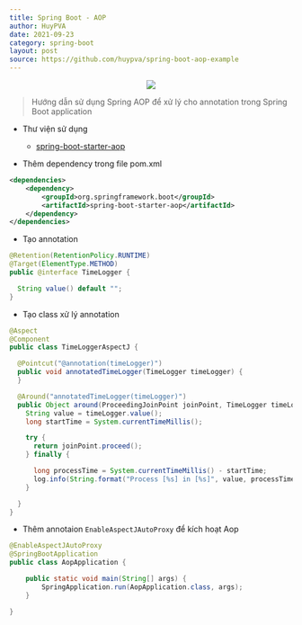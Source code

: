 ```yaml
---
title: Spring Boot - AOP
author: HuyPVA
date: 2021-09-23
category: spring-boot
layout: post
source: https://github.com/huypva/spring-boot-aop-example
---
```


<div align="center">
    <img src="../assets/images/spring_boot/spring_boot_icon.png"/>
</div>

> Hướng dẫn sử dụng Spring AOP để xử lý cho annotation trong Spring Boot application

- Thư viện sử dụng
  - [spring-boot-starter-aop](https://docs.spring.io/spring-framework/docs/4.3.15.RELEASE/spring-framework-reference/html/aop.html)

- Thêm dependency trong file pom.xml

```xml
<dependencies>
    <dependency>
        <groupId>org.springframework.boot</groupId>
        <artifactId>spring-boot-starter-aop</artifactId>
    </dependency>
</dependencies>    
```

- Tạo annotation

```java
@Retention(RetentionPolicy.RUNTIME)
@Target(ElementType.METHOD)
public @interface TimeLogger {

  String value() default "";
}
```

- Tạo class xử lý annotation

```java
@Aspect
@Component
public class TimeLoggerAspectJ {

  @Pointcut("@annotation(timeLogger)")
  public void annotatedTimeLogger(TimeLogger timeLogger) {
  }

  @Around("annotatedTimeLogger(timeLogger)")
  public Object around(ProceedingJoinPoint joinPoint, TimeLogger timeLogger) throws Throwable {
    String value = timeLogger.value();
    long startTime = System.currentTimeMillis();

    try {
      return joinPoint.proceed();
    } finally {

      long processTime = System.currentTimeMillis() - startTime;
      log.info(String.format("Process [%s] in [%s]", value, processTime));
    }

  }
}
```

- Thêm annotaion `EnableAspectJAutoProxy` để kích hoạt Aop

```java
@EnableAspectJAutoProxy
@SpringBootApplication
public class AopApplication {

	public static void main(String[] args) {
		SpringApplication.run(AopApplication.class, args);
	}

}
```